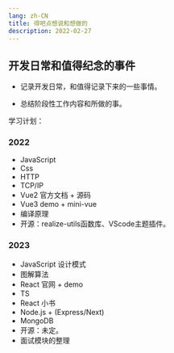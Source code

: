 ```yaml
---
lang: zh-CN
title: 得吧点想说和想做的
description: 2022-02-27
---
```


## 开发日常和值得纪念的事件

- 记录开发日常，和值得记录下来的一些事情。

- 总结阶段性工作内容和所做的事。

学习计划：

### 2022

- JavaScript
- Css
- HTTP
- TCP/IP
- Vue2 官方文档 + 源码
- Vue3 demo + mini-vue
- 编译原理
- 开源：realize-utils函数库、VScode主题插件。

### 2023

- JavaScript 设计模式
- 图解算法
- React 官网 + demo
- TS
- React 小书
- Node.js + (Express/Next)
- MongoDB
- 开源：未定。
- 面试模块的整理
